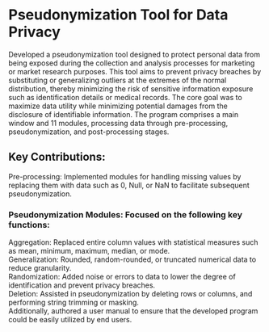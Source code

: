 # Pseudonymization Tool for Data Privacy

Developed a pseudonymization tool designed to protect personal data from being exposed during the collection and analysis processes for marketing or market research purposes. This tool aims to prevent privacy breaches by substituting or generalizing outliers at the extremes of the normal distribution, thereby minimizing the risk of sensitive information exposure such as identification details or medical records. The core goal was to maximize data utility while minimizing potential damages from the disclosure of identifiable information. The program comprises a main window and 11 modules, processing data through pre-processing, pseudonymization, and post-processing stages.

## Key Contributions:

Pre-processing: Implemented modules for handling missing values by replacing them with data such as 0, Null, or NaN to facilitate subsequent pseudonymization.

### Pseudonymization Modules: Focused on the following key functions:
Aggregation: Replaced entire column values with statistical measures such as mean, minimum, maximum, median, or mode. <br>
Generalization: Rounded, random-rounded, or truncated numerical data to reduce granularity. <br>
Randomization: Added noise or errors to data to lower the degree of identification and prevent privacy breaches. <br>
Deletion: Assisted in pseudonymization by deleting rows or columns, and performing string trimming or masking. <br>
Additionally, authored a user manual to ensure that the developed program could be easily utilized by end users. 

